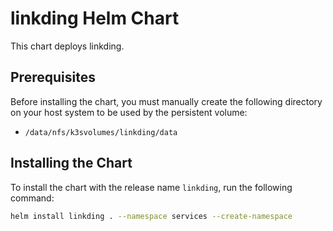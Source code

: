 # linkding Helm Chart

This chart deploys linkding.

## Prerequisites

Before installing the chart, you must manually create the following directory on your host system to be used by the persistent volume:

- `/data/nfs/k3svolumes/linkding/data`

## Installing the Chart

To install the chart with the release name `linkding`, run the following command:

```bash
helm install linkding . --namespace services --create-namespace
```